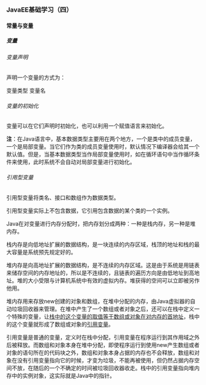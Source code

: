 ### JavaEE基础学习（四）

#### 常量与变量

##### 变量

###### 变量声明

声明一个变量的方式为：

变量类型 变量名

###### 变量的初始化

变量可以在它们声明时初始化，也可以利用一个赋值语言来初始化。

**注**：在Java语言中，基本数据类型主要用在两个地方，一个是类中的成员变量，一个是局部变量。当它们作为类的成员变量使用时，默认情况下编译器会给其一个默认值。但是，当基本数据类型当作局部变量使用时，如在循环语句中当作循环条件来使用，此时系统不会自动对局部变量进行初始化。

###### 引用型变量

引用型变量将类名、接口和数组作为数据类型。

引用型变量实际上不包含数据，它引用包含数据的某个类的一个实例。

Java在对变量进行内存分配时，把内存划分成两种：一种是栈内存，另一种是堆内存。

栈内存是向低地址扩展的数据结构，是一块连续的内存区域，栈顶的地址和栈的最大容量是系统预先规定好的。

堆内存是向高地址扩展的数据结构，是不连续的内存区域。这是由于系统是用链表来储存空间的内存地址的，所以是不连续的，且链表的遍历方向是由低地址到高地址。堆的大小受限与计算机系统中有效的虚拟内存。堆获得的空间可以立即被另作他用。

堆内存用来存放new创建的对象和数组，在堆中分配的内存，由Java虚拟器的自动垃圾回收器来管理。在堆中产生了一个数组或者对象之后，还可以在栈中定义一个特殊的变量，让<u>栈中的这个变量的取值等于数组或对象在对内存的首地址</u>，栈中的这个变量就形成了数组或对象的<u>引用变量</u>。

引用变量是普通的变量，定义时在栈中分配，引用变量在程序运行到其作用域之外后被释放。而数组和对象本身在堆中分配，即使程序运行到使用new产生数组或者对象的语句所在的代码块之外，数组和对象本身占据的内存也不会释放，数组和对象在没有引用变量指向它的时候，才变为垃圾，不能再被使用，但仍然占据内存空间不放，在随后的一个不确定的时间被垃圾回收器收走。栈中的引用变量指向堆内存中的实例对象，这实际就是Java中的指针。
